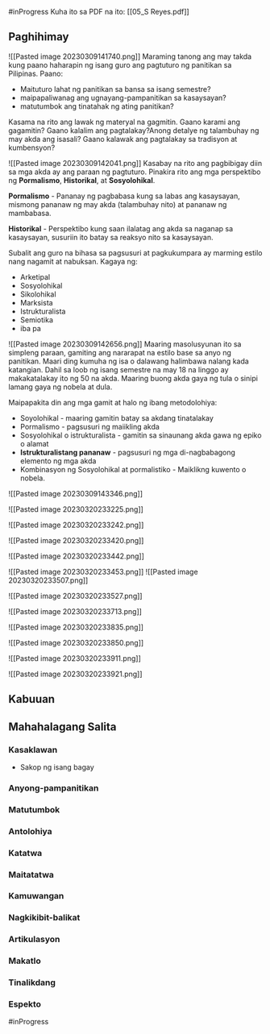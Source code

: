 #inProgress 
Kuha ito sa PDF na ito:
[[05_S Reyes.pdf]]

## Paghihimay
![[Pasted image 20230309141740.png]]
Maraming tanong ang may takda kung paano haharapin ng isang guro ang pagtuturo ng panitikan sa Pilipinas. Paano:
- Maituturo lahat ng panitikan sa bansa sa isang semestre?
- maipapaliwanag ang ugnayang-pampanitikan sa kasaysayan?
- matutumbok ang tinatahak ng ating panitikan?

Kasama na rito ang lawak ng materyal na gagmitin. Gaano karami ang gagamitin? Gaano kalalim ang pagtalakay?Anong detalye ng talambuhay ng may akda ang isasali? Gaano kalawak ang pagtalakay sa tradisyon at kumbensyon?

![[Pasted image 20230309142041.png]]
Kasabay na rito ang pagbibigay diin sa mga akda ay ang paraan ng pagtuturo. Pinakira rito ang mga perspektibo ng **Pormalismo**, **Historikal**, at **Sosyolohikal**.

**Pormalismo** - Pananay ng pagbabasa kung sa labas ang kasaysayan, mismong pananaw ng may akda (talambuhay nito) at pananaw ng mambabasa.

**Historikal** - Perspektibo kung saan ilalatag ang akda sa naganap sa kasaysayan, susuriin ito batay sa reaksyo nito sa kasaysayan.

Subalit ang guro na bihasa sa pagsusuri at pagkukumpara ay marming estilo nang nagamit at nabuksan. Kagaya ng:
- Arketipal
- Sosyolohikal
- Sikolohikal
- Marksista
- Istrukturalista
- Semiotika
- iba pa

![[Pasted image 20230309142656.png]]
Maaring masolusyunan ito sa simpleng paraan, gamiting ang nararapat na estilo base sa anyo ng panitikan. Maari ding kumuha ng isa o dalawang halimbawa nalang kada katangian. Dahil sa loob ng isang semestre na may 18 na linggo ay makakatalakay ito ng 50 na akda. Maaring buong akda gaya ng tula o sinipi lamang gaya ng nobela at dula.

Maipapakita din ang mga gamit at halo ng ibang metodolohiya:
- Soyolohikal - maaring gamitin batay sa akdang tinatalakay
- Pormalismo - pagsusuri ng maiikling akda
- Sosyolohikal o istrukturalista - gamitin sa sinaunang akda gawa ng epiko o alamat
- **Istrukturalistang pananaw** - pagsusuri ng mga di-nagbabagong elemento ng mga akda
- Kombinasyon ng Sosyolohikal at pormalistiko - Maiklikng kuwento o nobela.

![[Pasted image 20230309143346.png]]

![[Pasted image 20230320233225.png]]

![[Pasted image 20230320233242.png]]

![[Pasted image 20230320233420.png]]

![[Pasted image 20230320233442.png]]

![[Pasted image 20230320233453.png]]
![[Pasted image 20230320233507.png]]

![[Pasted image 20230320233527.png]]

![[Pasted image 20230320233713.png]]

![[Pasted image 20230320233835.png]]

![[Pasted image 20230320233850.png]]

![[Pasted image 20230320233911.png]]

![[Pasted image 20230320233921.png]]



## Kabuuan

## Mahahalagang Salita
### Kasaklawan
- Sakop ng isang bagay
### Anyong-pampanitikan
### **Matutumbok**
### Antolohiya
### Katatwa
### Maitatatwa
### Kamuwangan
### Nagkikibit-balikat
### Artikulasyon
### Makatlo
### Tinalikdang
### Espekto

#inProgress 